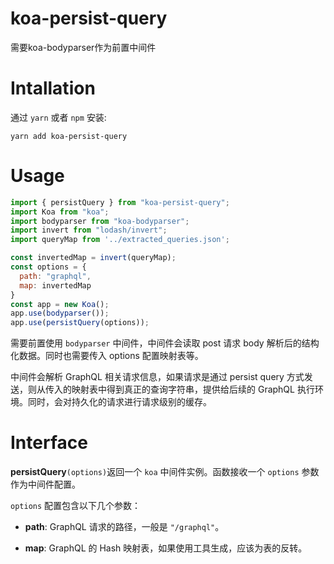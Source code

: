 # koa-persist-query

需要koa-bodyparser作为前置中间件

# Intallation

通过 `yarn` 或者 `npm` 安装:
```shell
yarn add koa-persist-query
```

# Usage

```javascript
import { persistQuery } from "koa-persist-query";
import Koa from "koa";
import bodyparser from "koa-bodyparser";
import invert from "lodash/invert";
import queryMap from '../extracted_queries.json';

const invertedMap = invert(queryMap);
const options = {
  path: "graphql",
  map: invertedMap
}
const app = new Koa();
app.use(bodyparser());
app.use(persistQuery(options));
```
需要前置使用 `bodyparser` 中间件，中间件会读取 post 请求 body 解析后的结构化数据。同时也需要传入 options 配置映射表等。

中间件会解析 GraphQL 相关请求信息，如果请求是通过 persist query 方式发送，则从传入的映射表中得到真正的查询字符串，提供给后续的 GraphQL 执行环境。同时，会对持久化的请求进行请求级别的缓存。

# Interface
**persistQuery**`(options)`返回一个 `koa` 中间件实例。函数接收一个 `options` 参数作为中间件配置。

`options` 配置包含以下几个参数：

- **path**: GraphQL 请求的路径，一般是 `"/graphql"`。

- **map**: GraphQL 的 Hash 映射表，如果使用工具生成，应该为表的反转。
